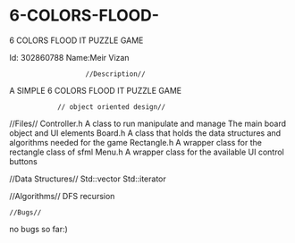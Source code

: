 # 6-COLORS-FLOOD-
6 COLORS FLOOD IT PUZZLE GAME


Id: 302860788
Name:Meir Vizan

	              	   //Description//
A SIMPLE 6 COLORS FLOOD IT PUZZLE GAME


                // object oriented design//

 //Files//
Controller.h
A class to run manipulate and manage 
The main board object and UI elements
Board.h
A class that holds the data structures and algorithms needed for the game
Rectangle.h
A wrapper class for the rectangle class of sfml
Menu.h
A wrapper class for the available UI control buttons

//Data Structures//
Std::vector
Std::iterator

//Algorithms//
DFS recursion

	//Bugs//
no bugs so far:)


